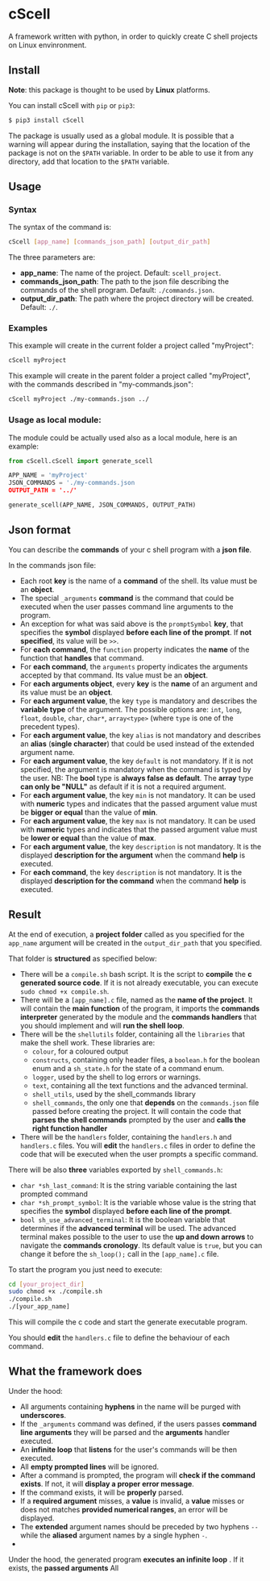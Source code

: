 # cScell
A framework written with python, in order to quickly create C shell projects on Linux envinronment.

## Install

**Note**: this package is thought to be used by **Linux** platforms.

You can install cScell with `pip` or `pip3`:

```bash
$ pip3 install cScell
```

The package is usually used as a global module. It is possible that a warning will appear during the installation, saying that the location of the package is not on the `$PATH` variable. In order to be able to use it from any directory, add that location to the `$PATH` variable.

## Usage

### Syntax

The syntax of the command is:

```bash
cScell [app_name] [commands_json_path] [output_dir_path]
```

The three parameters are:
* __app_name__: The name of the project. Default: `scell_project`.
* __commands_json_path__: The path to the json file describing the commands of the shell program. Default: `./commands.json`.
* __output_dir_path__: The path where the project directory will be created. Default: `./`.

### Examples

This example will create in the current folder a project called "myProject":

```bash
cScell myProject
```

This example will create in the parent folder a project called "myProject", with the commands described in "my-commands.json":

```bash
cScell myProject ./my-commands.json ../
```

### Usage as local module:

The module could be actually used also as a local module, here is an example:

```python
from cScell.cScell import generate_scell

APP_NAME = 'myProject'
JSON_COMMANDS = './my-commands.json
OUTPUT_PATH = '../'

generate_scell(APP_NAME, JSON_COMMANDS, OUTPUT_PATH)
```

## Json format

You can describe the **commands** of your c shell program with a **json file**.

In the commands json file:
* Each root **key** is the name of a **command** of the shell. Its value must be an **object**.
* The special `_arguments` **command** is the command that could be executed when the user passes command line arguments to the program.
* An exception for what was said above is the `promptSymbol` **key**, that specifies the **symbol** displayed **before each line of the prompt**. If **not specified**, its value will be `>>`.
* For **each command**, the `function` property indicates the **name** of the function that **handles** that command.
* For **each command**, the `arguments` property indicates the arguments accepted by that command. Its value must be an **object**.
* For **each arguments object**, every **key** is the **name** of an argument and its value must be an **object**.
* For **each argument value**, the key `type` is mandatory and describes the **variable type** of the argument. The possible options are: `int`, `long`, `float`, `double`, `char`, `char*`, `array<type>` (where `type` is one of the precedent types).
* For **each argument value**, the key `alias` is not mandatory and describes an **alias** (**single character**) that could be used instead of the extended argument name.
* For **each argument value**, the key `default` is not mandatory. If it is not specified, the argument is mandatory when the command is typed by the user. NB: The **bool** type is **always false as default**. The **array** type **can only be "NULL"** as default if it is not a required argument.
* For **each argument value**, the key `min` is not mandatory. It can be used with **numeric** types and indicates that the passed argument value must be **bigger or equal** than the value of **min**.
* For **each argument value**, the key `max` is not mandatory. It can be used with **numeric** types and indicates that the passed argument value must be **lower or equal** than the value of **max**.
* For **each argument value**, the key `description` is not mandatory. It is the displayed **description for the argument** when the command **help** is executed.
* For **each command**, the key `description` is not mandatory. It is the displayed **description for the command** when the command **help** is executed.

## Result

At the end of execution, a **project folder** called as you specified for the `app_name` argument will be created in the `output_dir_path` that you specified.

That folder is **structured** as specified below:
* There will be a `compile.sh` bash script. It is the script to **compile** the **c generated source code**. If it is not already executable, you can execute `sudo chmod +x compile.sh`.
* There will be a `[app_name].c` file, named as the **name of the project**. It will contain the **main function** of the program, it imports the **commands interpreter** generated by the module and the **commands handlers** that you should implement and will **run the shell loop**.
* There will be the `shellutils` folder, containing all the `libraries` that make the shell work. These libraries are:
    - `colour`, for a coloured output
    - `constructs`, containing only header files, a `boolean.h` for the boolean enum and a `sh_state.h` for the state of a command enum.
    - `logger`, used by the shell to log errors or warnings.
    - `text`, containing all the text functions and the advanced terminal.
    - `shell_utils`, used by the shell_commands library
    - `shell_commands`, the only one that **depends** on the `commands.json` file passed before creating the project. It will contain the code that **parses the shell commands** prompted by the user and **calls the right function handler**
* There will be the `handlers` folder, containing the `handlers.h` and `handlers.c` files. You will **edit** the `handlers.c` files in order to define the code that will be executed when the user prompts a specific command.

There will be also **three** variables exported by `shell_commands.h`:
* `char *sh_last_command`: It is the string variable containing the last prompted command
* `char *sh_prompt_symbol`: It is the variable whose value is the string that specifies the **symbol** displayed **before each line of the prompt**.
* `bool sh_use_advanced_terminal`: It is the boolean variable that determines if the **advanced terminal** will be used. The advanced terminal makes possible to the user to use the **up and down arrows** to navigate the **commands cronology**. Its default value is `true`, but you can change it before the `sh_loop();` call in the `[app_name].c` file.

To start the program you just need to execute:
```bash
cd [your_project_dir]
sudo chmod +x ./compile.sh
./compile.sh
./[your_app_name]
```
This will compile the c code and start the generate executable program.

You should **edit** the `handlers.c` file to define the behaviour of each command.

## What the framework does

Under the hood:
* All arguments containing **hyphens** in the name will be purged with **underscores**.
* If the `_arguments` command was defined, if the users passes **command line arguments** they will be parsed and the **arguments** handler executed.
* An **infinite loop** that **listens** for the user's commands will be then executed.
* All **empty prompted lines** will be ignored.
* After a command is prompted, the program will **check if the command exists**. If not, it will **display a proper error message**.
* If the command exists, it will be **properly** parsed.
* If a **required argument** misses, a **value** is invalid, a **value** misses or does not matches **provided numerical ranges**, an error will be displayed.
* The **extended** argument names should be preceded by two hyphens `--` while the **aliased** argument names by a single hyphen `-`.
* 

Under the hood, the generated program **executes an infinite loop** .   If it exists, the **passed arguments**  All